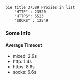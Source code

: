 
```mermaid
pie title 37389 Proxies in list
    "HTTP" : 23520
    "HTTPS": 5523
    "SOCKS" : 12549
```

### Some Info
#### Average Timeout

- mixed: 2.9s
- http: 1.4s
- https: 8.6s
- socks: 6.6s